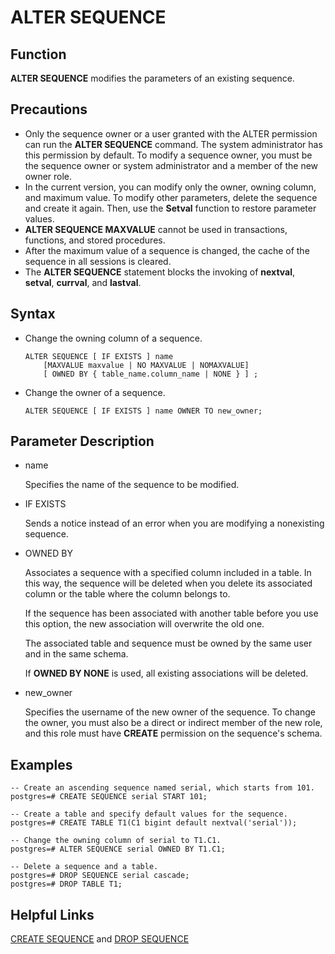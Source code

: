# ALTER SEQUENCE<a name="EN-US_TOPIC_0289900494"></a>

## Function<a name="en-us_topic_0283137303_en-us_topic_0237122071_en-us_topic_0062358310_s806d414edb004fa89cd50a1166d1136e"></a>

**ALTER SEQUENCE**  modifies the parameters of an existing sequence.

## Precautions<a name="en-us_topic_0283137303_en-us_topic_0237122071_en-us_topic_0062358310_sfccb497f01564edb804ecee58fe2698c"></a>

-   Only the sequence owner or a user granted with the ALTER permission can run the  **ALTER SEQUENCE**  command. The system administrator has this permission by default. To modify a sequence owner, you must be the sequence owner or system administrator and a member of the new owner role.
-   In the current version, you can modify only the owner, owning column, and maximum value. To modify other parameters, delete the sequence and create it again. Then, use the  **Setval**  function to restore parameter values.
-   **ALTER SEQUENCE MAXVALUE**  cannot be used in transactions, functions, and stored procedures.
-   After the maximum value of a sequence is changed, the cache of the sequence in all sessions is cleared.
-   The  **ALTER SEQUENCE**  statement blocks the invoking of  **nextval**,  **setval**,  **currval**, and  **lastval**.

## Syntax<a name="en-us_topic_0283137303_en-us_topic_0237122071_en-us_topic_0062358310_s794bdb8d97844eb7aa7d1d6cdf896ac9"></a>

-   Change the owning column of a sequence.

    ```
    ALTER SEQUENCE [ IF EXISTS ] name 
        [MAXVALUE maxvalue | NO MAXVALUE | NOMAXVALUE]
        [ OWNED BY { table_name.column_name | NONE } ] ;
    ```


-   Change the owner of a sequence.

    ```
    ALTER SEQUENCE [ IF EXISTS ] name OWNER TO new_owner;
    ```


## Parameter Description<a name="en-us_topic_0283137303_en-us_topic_0237122071_en-us_topic_0062358310_s8277cc73aecc4f20845d2ddf456a20e7"></a>

-   name

    Specifies the name of the sequence to be modified.

-   IF EXISTS

    Sends a notice instead of an error when you are modifying a nonexisting sequence.

-   OWNED BY

    Associates a sequence with a specified column included in a table. In this way, the sequence will be deleted when you delete its associated column or the table where the column belongs to.

    If the sequence has been associated with another table before you use this option, the new association will overwrite the old one.

    The associated table and sequence must be owned by the same user and in the same schema.

    If  **OWNED BY NONE**  is used, all existing associations will be deleted.

-   new\_owner

    Specifies the username of the new owner of the sequence. To change the owner, you must also be a direct or indirect member of the new role, and this role must have  **CREATE**  permission on the sequence's schema.


## Examples<a name="en-us_topic_0283137303_en-us_topic_0237122071_en-us_topic_0062358310_sd7a0dca78f6844d79a0ec70fb4213769"></a>

```
-- Create an ascending sequence named serial, which starts from 101.
postgres=# CREATE SEQUENCE serial START 101;

-- Create a table and specify default values for the sequence.
postgres=# CREATE TABLE T1(C1 bigint default nextval('serial'));

-- Change the owning column of serial to T1.C1.
postgres=# ALTER SEQUENCE serial OWNED BY T1.C1;

-- Delete a sequence and a table.
postgres=# DROP SEQUENCE serial cascade;
postgres=# DROP TABLE T1;
```

## Helpful Links<a name="en-us_topic_0283137303_en-us_topic_0237122071_en-us_topic_0062358310_seadab16e00ee41c383d8cba1759ed7c8"></a>

[CREATE SEQUENCE](en-us_topic_0283137208.md)  and  [DROP SEQUENCE](en-us_topic_0283137072.md)

